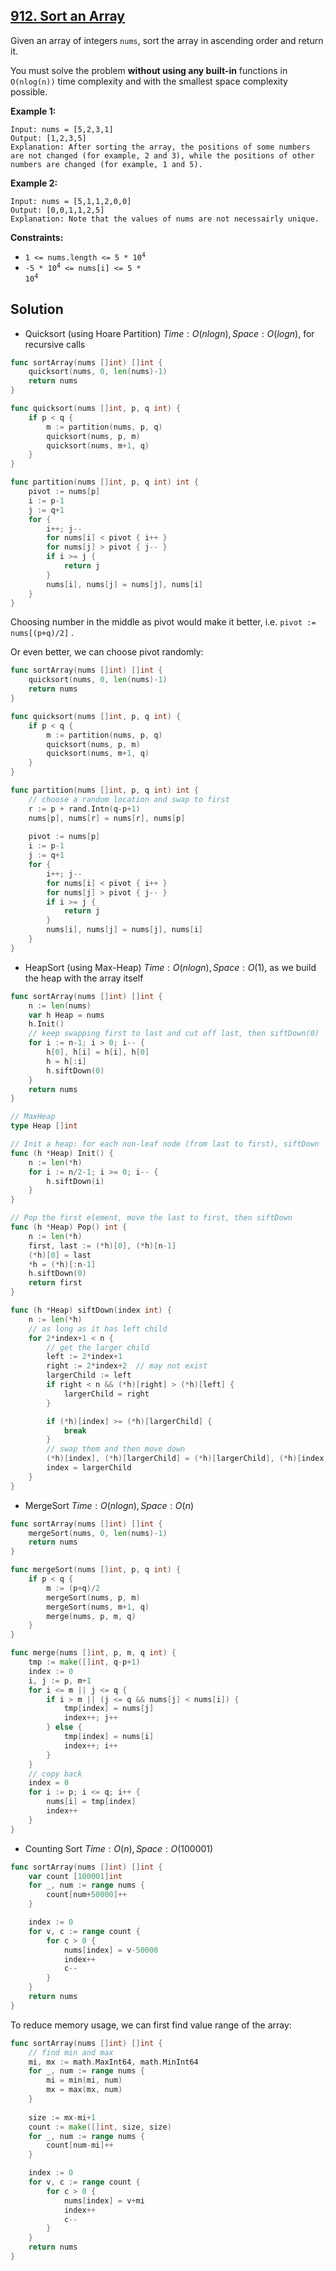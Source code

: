 ## [912. Sort an Array](https://leetcode.com/problems/sort-an-array/)


Given an array of integers `nums`, sort the array in ascending order and return it.

You must solve the problem **without using any built-in** functions in `O(nlog(n))` time complexity and with the smallest space complexity possible.

**Example 1:**

```
Input: nums = [5,2,3,1]
Output: [1,2,3,5]
Explanation: After sorting the array, the positions of some numbers are not changed (for example, 2 and 3), while the positions of other numbers are changed (for example, 1 and 5).
```

**Example 2:**

```
Input: nums = [5,1,1,2,0,0]
Output: [0,0,1,1,2,5]
Explanation: Note that the values of nums are not necessairly unique.
```

**Constraints:**

*   <code>1 <= nums.length <= 5 * 10<sup>4</sup></code>
*   <code>-5 * 10<sup>4</sup> <= nums[i] <= 5 * 10<sup>4</sup></code>



## Solution

- Quicksort (using Hoare Partition)	$Time: O(nlogn), Space: O(logn)$, for recursive calls

```go
func sortArray(nums []int) []int {
    quicksort(nums, 0, len(nums)-1)
    return nums
}

func quicksort(nums []int, p, q int) {
    if p < q {
        m := partition(nums, p, q)
        quicksort(nums, p, m)
        quicksort(nums, m+1, q)
    }
}

func partition(nums []int, p, q int) int {
    pivot := nums[p]
    i := p-1
    j := q+1
    for {
        i++; j--
        for nums[i] < pivot { i++ }
        for nums[j] > pivot { j-- }
        if i >= j {
            return j
        }
        nums[i], nums[j] = nums[j], nums[i]
    }
}
```

Choosing number in the middle as pivot would make it better, i.e. `pivot := nums[(p+q)/2]` .

Or even better, we can choose pivot randomly:

```go
func sortArray(nums []int) []int {
    quicksort(nums, 0, len(nums)-1)
    return nums
}

func quicksort(nums []int, p, q int) {
    if p < q {
        m := partition(nums, p, q)
        quicksort(nums, p, m)
        quicksort(nums, m+1, q)
    }
}

func partition(nums []int, p, q int) int {
    // choose a random location and swap to first
    r := p + rand.Intn(q-p+1)
    nums[p], nums[r] = nums[r], nums[p]
    
    pivot := nums[p]
    i := p-1
    j := q+1
    for {
        i++; j--
        for nums[i] < pivot { i++ }
        for nums[j] > pivot { j-- }
        if i >= j {
            return j
        }
        nums[i], nums[j] = nums[j], nums[i]
    }
}
```



- HeapSort (using Max-Heap)	$Time: O(nlogn), Space: O(1)$, as we build the heap with the array itself

```go
func sortArray(nums []int) []int {
    n := len(nums)
    var h Heap = nums
    h.Init()
    // keep swapping first to last and cut off last, then siftDown(0)
    for i := n-1; i > 0; i-- {
        h[0], h[i] = h[i], h[0]
        h = h[:i]
        h.siftDown(0)
    }
    return nums
}

// MaxHeap
type Heap []int

// Init a heap: for each non-leaf node (from last to first), siftDown
func (h *Heap) Init() {
    n := len(*h)
    for i := n/2-1; i >= 0; i-- {
        h.siftDown(i)
    }
}

// Pop the first element, move the last to first, then siftDown
func (h *Heap) Pop() int {
    n := len(*h)
    first, last := (*h)[0], (*h)[n-1]
    (*h)[0] = last
    *h = (*h)[:n-1]
    h.siftDown(0)
    return first
}

func (h *Heap) siftDown(index int) {
    n := len(*h)
    // as long as it has left child
    for 2*index+1 < n {
        // get the larger child
        left := 2*index+1
        right := 2*index+2  // may not exist
        largerChild := left
        if right < n && (*h)[right] > (*h)[left] {
            largerChild = right
        }

        if (*h)[index] >= (*h)[largerChild] {
            break
        }
        // swap them and then move down
        (*h)[index], (*h)[largerChild] = (*h)[largerChild], (*h)[index]
        index = largerChild
    }
}
```



- MergeSort	$Time: O(nlogn), Space: O(n)$ 

```go
func sortArray(nums []int) []int {
    mergeSort(nums, 0, len(nums)-1)
    return nums
}

func mergeSort(nums []int, p, q int) {
    if p < q {
        m := (p+q)/2
        mergeSort(nums, p, m)
        mergeSort(nums, m+1, q)
        merge(nums, p, m, q)
    }
}

func merge(nums []int, p, m, q int) {
    tmp := make([]int, q-p+1)
    index := 0
    i, j := p, m+1
    for i <= m || j <= q {
        if i > m || (j <= q && nums[j] < nums[i]) {
            tmp[index] = nums[j]
            index++; j++
        } else {
            tmp[index] = nums[i]
            index++; i++
        }
    }
    // copy back
    index = 0
    for i := p; i <= q; i++ {
        nums[i] = tmp[index]
        index++
    }
}
```



- Counting Sort	$Time: O(n), Space: O(100001)$ 

```go
func sortArray(nums []int) []int {
    var count [100001]int
    for _, num := range nums {
        count[num+50000]++
    }

    index := 0
    for v, c := range count {
        for c > 0 {
            nums[index] = v-50000
            index++
            c--
        }
    }
    return nums
}
```

To reduce memory usage, we can first find value range of the array:

```go
func sortArray(nums []int) []int {
    // find min and max
    mi, mx := math.MaxInt64, math.MinInt64
    for _, num := range nums {
        mi = min(mi, num)
        mx = max(mx, num)
    }
    
    size := mx-mi+1
    count := make([]int, size, size)
    for _, num := range nums {
        count[num-mi]++
    }

    index := 0
    for v, c := range count {
        for c > 0 {
            nums[index] = v+mi
            index++
            c--
        }
    }
    return nums
}
```

